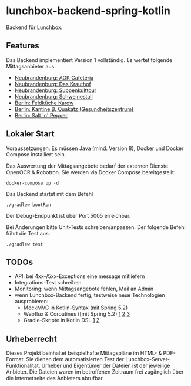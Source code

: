 # lunchbox-backend-spring-kotlin

Backend für Lunchbox.


## Features

Das Backend implementiert Version 1 vollständig. Es wertet folgende Mittagsanbieter aus:

* [Neubrandenburg: AOK Cafeteria](http://www.hotel-am-ring.de/aok-cafeteria.html)
* [Neubrandenburg: Das Krauthof](https://www.daskrauthof.de/karte/)
* [Neubrandenburg: Suppenkulttour](http://www.suppenkult.com/wochenplan.html)
* [Neubrandenburg: Schweinestall](http://www.schweinestall-nb.de/)
* [Berlin: Feldküche Karow](https://www.feldkuechebkarow.de/speiseplan)
* [Berlin: Kantine B. Quakatz (Gesundheitszentrum)](https://de-de.facebook.com/pages/Kantine-BQuakatz-Allee-der-Kosmonauten/181190361991823)
* [Berlin: Salt 'n' Pepper](http://www.partyservice-rohde.de/bistro-angebot-der-woche/)
 

## Lokaler Start

Voraussetzungen: Es müssen Java (mind. Version 8), Docker und Docker Compose installiert sein.

Das Auswertung der Mittagsangebote bedarf der externen Dienste OpenOCR & Robotron. Sie werden via Docker Compose bereitgestellt:
                     
    docker-compose up -d

Das Backend startet mit dem Befehl

    ./gradlew bootRun

Der Debug-Endpunkt ist über Port 5005 erreichbar.

Bei Änderungen bitte Unit-Tests schreiben/anpassen. Der folgende Befehl führt die Test aus:

    ./gradlew test


## TODOs

- API: bei 4xx-/5xx-Exceptions eine message mitliefern
- Integrations-Test schreiben
- Monitoring: wenn Mittagsangebote fehlen, Mail an Admin
- wenn Lunchbox-Backend fertig, testweise neue Technologien ausprobieren:
  - MockMVC in Kotlin-Syntax ([mit Spring 5.2](https://docs.spring.io/spring/docs/5.2.0.M1/spring-framework-reference/languages.html#mockmvc-dsl))
  - Webflux & Coroutines ([mit Spring 5.2) [1](https://www.baeldung.com/kotlin-coroutines) [2](https://spring.io/blog/2019/04/12/going-reactive-with-spring-coroutines-and-kotlin-flow#spring-mvc-or-webflux) [3](https://docs.spring.io/spring/docs/5.2.0.M1/spring-framework-reference/languages.html#coroutines)
  - Gradle-Skripte in Kotlin DSL [1](https://github.com/jnizet/gradle-kotlin-dsl-migration-guide) [2](https://github.com/mixitconf/mixit/blob/master/build.gradle.kts)


## Urheberrecht

Dieses Projekt beinhaltet beispielhafte Mittagspläne im HTML- & PDF-Format. Sie dienen dem automatisierten Test der Lunchbox-Server-Funktionalität. Urheber und Eigentümer der Dateien ist der jeweilige Anbieter. Die Dateien waren im betroffenen Zeitraum frei zugänglich über die Internetseite des Anbieters abrufbar.
